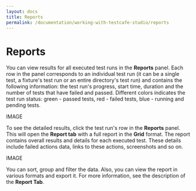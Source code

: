 ```yaml
---
layout: docs
title: Reports
permalink: /documentation/working-with-testcafe-studio/reports
---
```

# Reports

You can view results for all executed test runs in the **Reports** panel. Each row in the panel corresponds to an individual test run (it can be a single test, a fixture's test run or an entire directory's test run) and contains the following information: the test run's progress, start time, duration and the number of tests that have failed and passed. Different colors indicates the test run status: green - passed tests, red - failed tests, blue - running and pending tests.

IMAGE

To see the detailed results, click the test run's row in the **Reports** panel. This will open the **Report tab** with a full report in the **Grid** format.
The report contains overall results and details for each executed test. These details include failed actions data, links to these actions, screenshots and so on.

IMAGE

You can sort, group and filter the data. Also, you can view the report in various formats and export it. For more information, see the description of the **Report Tab**.
